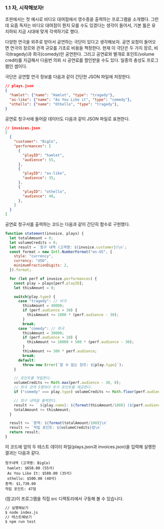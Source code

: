 ### 1.1 자, 시작해보자!
초판에서는 첫 예시로 비디오 대여점에서 영수증을 출력하는 프로그램을 소개했다. 그런데 요즘 독자는 비디오 대여점이 뭔지 모를 수도 있겠다는 생각이 들어서, 기본 틀은 유지하되 지금 시대에 맞게 각색하기로 했다.

다양한 연극을 외주로 받아서 공연하는 극단이 있다고 생각해보자. 공연 요청이 들어오면 연극의 장르와 관객 규모를 기초로 비용을 책정한다. 현재 이 극단은 두 가지 장르, 비극(tragedy)과 희극(comedy)만 공연한다. 그리고 공연료와 별개로 포인트(volume credit)를 지급해서 다음번 의뢰 시 공연료를 할인받을 수도 있다. 일종의 충성도 프로그램인 셈이다.

극단은 공연할 연극 정보를 다음과 같이 간단한 JSON 파일에 저장한다.

``` json
// plays.json
{
  "hamlet": {"name": "Hamlet", "type": "tragedy"},
  "as-like": {"name": "As You Like it", "type": "comedy"},
  "othello": {"name": "Othello", "type": "tragedy"},
}
```
공연료 청구서에 들어갈 데이터도 다음과 같이 JSON 파일로 표현한다.
``` json
// invoices.json
[
  {
    "customer": "BigCo",
    "performances": [
      {
        "playID": "hamlet",
        "audience": 55,
      },
      {
        "playID": "as-like",
        "audience": 35,
      },
      {
        "playID": "othello",
        "audience": 40,
      },
    ]
  }
]
```
공연료 청구서를 출력하는 코드는 다음과 같이 간단히 함수로 구현했다.
``` javascript
function statement(invoice, plays) {
  let totalAmount = 0;
  let volumeCredits = 0;
  let result = `청구 내역 (고객명: ${invoice.customer})\n`;
  const format = new Intl.NumberFormat("en-US", {
    style: "currency", 
    currency: "USD",
    minimumFractionDigits: 2,
  }).format;

  for (let perf of invoice.performances) {
    const play = plays[perf.playID];
    let thisAmount = 0;

    switch(play.type) {
      case "tragedy": // 비극
        thisAmount = 40000;
        if (perf.audience > 30) {
          thisAmount += 1000 * (perf.audience - 30);
        }
        break;
      case "comedy": // 희극
        thisAmount = 30000;
        if (perf.audience > 20) {
          thisAmount += 10000 + 500 * (perf.audience - 30);
        }
        thisAmount += 300 * perf.audience;
        break;
      default:
        throw new Error(`알 수 없는 장르: ${play.type}`);
    }

    // 포인트를 적립한다.
    volumeCredits += Math.max(perf.audience - 30, 0);
    // 희극 관객 5명마다 추가 포인트를 제공한다.
    if ("comedy" === play.type) volumeCredits += Math.floor(perf.audience / 5);

    // 청구 내역을 출력한다.
    result += ` ${play.name}: ${format(thisAmount/100)} (${perf.audience}석)`;
    totalAmount += thisAmount;
  }

  result += `총액: ${format(totalAmount/100)}\n`
  result += `적립 포인트: ${volumeCredits}점\n`
  return result;
}
```
이 코드에 앞의 두 테스트 데이터 파일(plays.json과 invoices.json)을 입력해 실행한 결과는 다음과 같다.
```
청구내역 (고객명: BigCo)
 hamlet: $650.00 (55석)
 As You Like It: $580.00 (35석)
 othello: $500.00 (40석)
총액: $1,730.00
적립 포인트: 47점
```

(참고)이 프로그램을 직접 src 디렉토리에서 구동해 볼 수 있습니다.
``` bash
// 실행해보기
$ node index.js
// 테스트해보기
$ npm run test
```